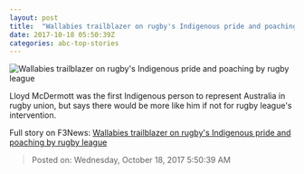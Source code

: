```yaml
---
layout: post
title:  "Wallabies trailblazer on rugby's Indigenous pride and poaching by rugby league"
date: 2017-10-18 05:50:39Z
categories: abc-top-stories
---
```


![Wallabies trailblazer on rugby's Indigenous pride and poaching by rugby league](http://www.abc.net.au/news/image/9062748-1x1-700x700.jpg)

Lloyd McDermott was the first Indigenous person to represent Australia in rugby union, but says there would be more like him if not for rugby league's intervention.


Full story on F3News: [Wallabies trailblazer on rugby's Indigenous pride and poaching by rugby league](http://www.f3nws.com/n/mFnGhB)

> Posted on: Wednesday, October 18, 2017 5:50:39 AM
